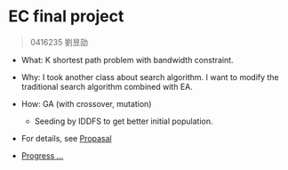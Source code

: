 # EC final project
> 0416235 劉昱劭

* What: K shortest path problem with bandwidth constraint.
* Why: I took another class about search algorithm. I want to modify the traditional search algorithm combined with EA.
* How: GA (with crossover, mutation)
    * Seeding by IDDFS to get better initial population.

* For details, see [Propasal](https://github.com/AilurusUmbra/GA2/blob/master/final/EC_proposal_0416235.pdf)
* [Progress ...](https://hackmd.io/W_nAemLXSA62kz3pJA2pwA?view)
